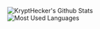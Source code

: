![KryptHecker's Github Stats](https://github-readme-stats.vercel.app/api?username=KryptHecker&show_icons=true&theme=dark)
<br>
![Most Used Languages](https://github-readme-stats.vercel.app/api/top-langs/?username=KryptHecker&show_icons=true&theme=dark)
